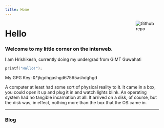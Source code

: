```yaml
---
title: Home
---
```


[<img src="https://github.com/goodroot/hugo-classic/raw/master/images/partywizard.gif" style="max-width:15%;min-width:40px;float:right;" alt="Github repo" />](https://github.com/goodroot/hugo-classic)

# Hello

### Welcome to my little corner on the interweb.

I am Hrishikesh, currently doing my undergrad from GIMT Guwahati

```c
printf("Hello!");
```
My GPG Key: &*jhgdhgashgd67565ashdghgd

A computer at least had some sort of physical reality to it. It came in a box, you could open it up and plug it in and watch lights blink. An operating system had no tangible incarnation at all. It arrived on a disk, of course, but the disk was, in effect, nothing more than the box that the OS came in.

<hr/>

### Blog
